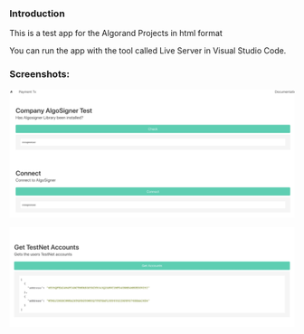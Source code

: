 ### Introduction

This is a test app for the Algorand Projects in html format

You can run the app with the tool called Live Server in Visual Studio Code. 

### Screenshots: 

![Intro Algorand Screen](images/Intro-Algorand.jpeg)

![Testnet Account](images/Testnet-Account.jpeg)